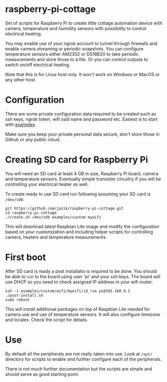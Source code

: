 # raspberry-pi-cottage

Set of scripts for Raspberry Pi to create little cottage automation device
with camera, temperature and humidity sensors with possibility to control
electrical heating.

You may enable use of your ngrok account to tunnel through firewalls
and enable camera streaming or periodic snapshots. You can configure
temperature sensors either AM2302 or DS18B20 to take periodic measurements
and store those to a file. Or you can control outputs to switch on/off
electrical heating.

Note that this is for Linux host only. It won't work on Windows or MacOS
or any other host.

# Configuration

There are some private configuration data required to be created such
as ssh keys, ngrok token, wifi ssid name and password etc. Easiest is
to start with [examples](examples).

Make sure you keep your private personal data secure, don't store those
in Github or any public cloud.

# Creating SD card for Raspberry Pi

You will need an SD card at least 4 GB in size, Raspberry Pi board,
camera and temperature sensors. Eventually simple transistor circuitry
if you will be controlling your electrical heater as well.

To create ready to use SD card run following assuming your SD card
is `/dev/sdb`:

```
git https://github.com/jazik/raspberry-pi-cottage.git
cd raspberry-pi-cottage
./create.sh /dev/sdb examples/custom mywifi
```

This will download latest Raspbian Lite image and modify the configuration
based on your customization and including helper scripts for controlling
camera, heaters and temperature measurements.

# First boot

After SD card is ready a post installatio is required to be done. You should
be able to `ssh` to the board using user 'pi' and your ssh keys. The board
will use DHCP so you need to check assigned IP address in your wifi router.

```
ssh -i examples/custom/wifi/mywifi/id_rsa pi@192.168.0.2
./post-install.sh
sudo reboot
```

This will install additional packages on top of Raspbian Lite needed for
camera use and use of temperature sensors. It will also configure timezone
and locales. Check the script for details.

# Use

By default all the peripherals are not really taken into use. Look at
`/opt/` directory for scripts to enable and further configure each of
the peripherals.

There is not much further documentation but the scripts are simple and should
serve as good starting point.
